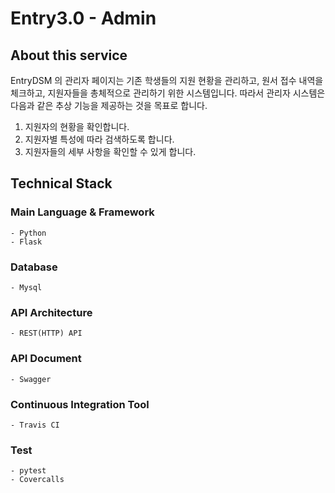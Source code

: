 # Entry3.0 - Admin

## About this service
EntryDSM 의 관리자 페이지는 기존 학생들의 지원 현황을 관리하고, 원서 접수 내역을 체크하고, 지원자들을 총체적으로 관리하기 위한 시스템입니다. 따라서 관리자 시스템은 다음과 같은 추상 기능을 제공하는 것을 목표로 합니다.
1. 지원자의 현황을 확인합니다.
2. 지원자별 특성에 따라 검색하도록 합니다.
3. 지원자들의 세부 사항을 확인할 수 있게 합니다.

## Technical Stack
### Main Language & Framework
    - Python
    - Flask

### Database
    - Mysql

### API Architecture
    - REST(HTTP) API

### API Document
    - Swagger

### Continuous Integration Tool
    - Travis CI

### Test
    - pytest
    - Covercalls
